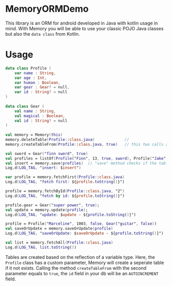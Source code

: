 # MemoryORMDemo

This library is an ORM for android developed in Java with kotlin usage in mind. With Memory you will be able to use your classic POJO Java classes but also the `data class` from Kotlin.

# Usage
``` kotlin
data class Profile (
    var name : String,
    var age : Int,
    var human : Boolean,
    var gear : Gear? = null,
    var id : String? = null
)
        
data class Gear (
    val name : String,
    val magical : Boolean,
    val id : String? = null
)
    
val memory = Memory(this)
memory.deleteTable(Profile::class.java)             //
memory.createTableFrom(Profile::class.java, true)   // this two calls are not mandatory

val sword = Gear("finn sword", true)
val profiles = listOf(Profile("Finn", 13, true, sword), Profile("Jake", 28, false))
val insert = memory.save(profiles)  // "save" method checks if the table need to be create before inserting
Log.d(LOG_TAG, "insert: $insert")

var profile = memory.fetchFirst(Profile::class.java)
Log.d(LOG_TAG, "fetch first: ${profile.toString()}")

profile = memory.fetchById(Profile::class.java, "2")
Log.d(LOG_TAG, "fetch by id: ${profile.toString()}")

profile.gear = Gear("super power", true);
val update = memory.update(profile);
Log.d(LOG_TAG, "update: $update - ${profile.toString()}")

profile = Profile("Marceline", 1003, false, Gear("guitar", false))
val saveOrUpdate = memory.saveOrUpdate(profile)
Log.d(LOG_TAG, "saveOrUpdate: $saveOrUpdate - ${profile.toString()}")

val list = memory.fetchAll(Profile::class.java)
Log.d(LOG_TAG, list.toString())
```

Tables are created based on the reflection of a variable type. Here, the `Profile` class has a custom parameter, Memory will create a seperate table if it not exists.
Calling the method `createTableFrom` with the second parameter equals to `true`, the `id` field in your db will be an `AUTOINCREMENT` field.
